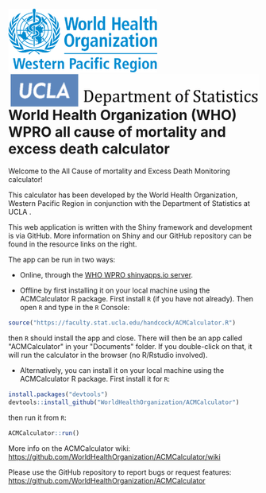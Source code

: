 <img src="inst/shiny/ACMCalculator/www/WHO-WPRO_Logo_PMS_2925.png" width = 300 alt="WHO WPRO Logo"/>[<img src="inst/shiny/ACMCalculator/www/UCLADepartmentofStatisticsSmall.png" align="right" width=500 alt="UCLA STAT Logo"/>](http://statistics.ucla.edu/)

World Health Organization (WHO) WPRO all cause of mortality and excess death calculator
==========

Welcome to the All Cause of mortality and Excess Death Monitoring calculator!

This calculator has been developed by the World Health Organization, Western Pacific Region in conjunction with the Department of Statistics at
UCLA .

This web application is written with the Shiny framework and development is via GitHub. More information on Shiny and our GitHub repository can
be found in the resource links on the right.

The app can be run in two ways:  

* Online, through the [WHO WPRO shinyapps.io server](https://worldhealthorg.shinyapps.io/WPRO-all-cause-of-mortality-and-excess-death-calculator/). 

* Offline by first installing it on your local machine using the ACMCalculator R package. First install `R` (if you have not already). Then open `R` and type in the `R` Console:

```r
source("https://faculty.stat.ucla.edu/handcock/ACMCalculator.R")
```

then `R` should install the app and close. There will then be an app called "ACMCalculator" in your "Documents" folder. If you double-click on that, it will run the calculator in the browser (no R/Rstudio involved).

* Alternatively, you can install it on your local machine using the ACMCalculator R package. First install it for `R`:
```r
install.packages("devtools")
devtools::install_github("WorldHealthOrganization/ACMCalculator")    
```
then run it from `R`:
```r
ACMCalculator::run()
```

More info on the ACMCalculator wiki:   
https://github.com/WorldHealthOrganization/ACMCalculator/wiki

Please use the GitHub repository to report bugs or request features:
https://github.com/WorldHealthOrganization/ACMCalculator
